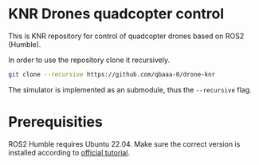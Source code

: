 # KNR Drones quadcopter control
This is KNR repository for control of quadcopter drones based on ROS2 (Humble).

In order to use the repository clone it recursively.
```bash
git clone --recursive https://github.com/qbaaa-0/drone-knr
```

The simulator is implemented as an submodule, thus the `--recursive` flag.

# Prerequisities
ROS2 Humble requires Ubuntu 22.04. Make sure the correct version is installed according to [official tutorial](https://docs.ros.org/en/humble/Installation/Ubuntu-Install-Debians.html).
